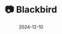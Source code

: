 ---
title: '📷 Blackbird'
date: '2024-12-10'
image: "https://cdn.diblasio.social/static/photos/2024/2024-12-10.jpg"
alt_text: "A black bird with an orange beak perched on a branch."
tags:
  - "#Photography"
  - "#Bird"
  - "#Nature"
  - "#Wildlife"
  - "#Fujifilm"
  - "#XT4"
  - "#NaturePhotography"
  - "#BirdWatching"
  - "#AnimalLovers"
  - "#Mirrorless"
description: ''
created_date: '2024-12-10'
location: "Unknown location"
exif_data: "FUJIFILM X-T4 XF100-400mmF4.5-5.6 R LM OIS WR (1/100 | f/5.6 | ISO 1600)"
draft: false
---